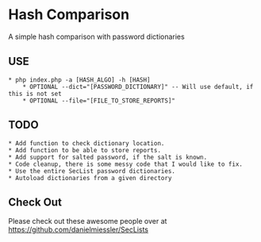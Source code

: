 # Hash Comparison

A simple hash comparison with password dictionaries

USE
--
	* php index.php -a [HASH_ALGO] -h [HASH] 
		* OPTIONAL --dict="[PASSWORD_DICTIONARY]" -- Will use default, if this is not set
		* OPTIONAL --file="[FILE_TO_STORE_REPORTS]"
		
TODO
--
	* Add function to check dictionary location.
	* Add function to be able to store reports.
	* Add support for salted password, if the salt is known.
	* Code cleanup, there is some messy code that I would like to fix.
	* Use the entire SecList password dictionaries.
	* Autoload dictionaries from a given directory
	

Check Out
--
Please check out these awesome people over at https://github.com/danielmiessler/SecLists